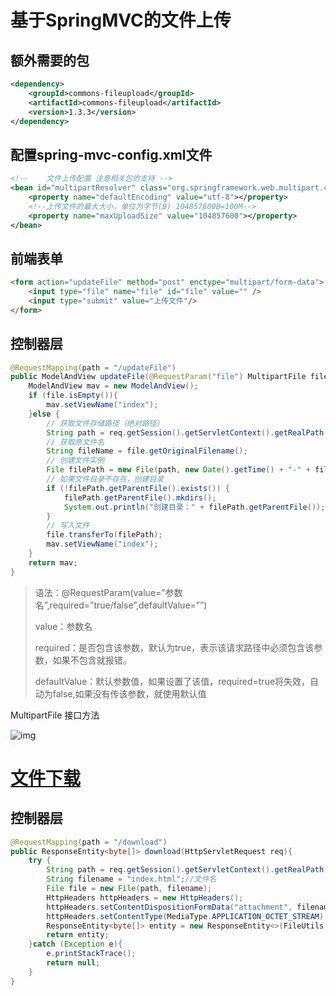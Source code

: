 # 基于SpringMVC的文件上传

## 额外需要的包

```xml
<dependency>
    <groupId>commons-fileupload</groupId>
    <artifactId>commons-fileupload</artifactId>
    <version>1.3.3</version>
</dependency>
```

## 配置spring-mvc-config.xml文件

```xml
<!--    文件上传配置 注意相关包的支持 -->
<bean id="multipartResolver" class="org.springframework.web.multipart.commons.CommonsMultipartResolver">
    <property name="defaultEncoding" value="utf-8"></property>
    <!--上传文件的最大大小，单位为字节(B) 104857600B=100M-->
    <property name="maxUploadSize" value="104857600"></property>
</bean>
```

## 前端表单

```html
<form action="updateFile" method="post" enctype="multipart/form-data">
    <input type="file" name="file" id="file" value="" />
    <input type="submit" value="上传文件"/>
</form>
```

## 控制器层

```java
@RequestMapping(path = "/updateFile")
public ModelAndView updateFile(@RequestParam("file") MultipartFile file, HttpServletRequest req) throws IllegalStateException, IOException {
    ModelAndView mav = new ModelAndView();
    if (file.isEmpty()){
        mav.setViewName("index");
    }else {
        // 获取文件存储路径（绝对路径）
        String path = req.getSession().getServletContext().getRealPath("/WEB-INF/file");
        // 获取原文件名
        String fileName = file.getOriginalFilename();
        // 创建文件实例
        File filePath = new File(path, new Date().getTime() + "-" + fileName);
        // 如果文件目录不存在，创建目录
        if (!filePath.getParentFile().exists()) {
            filePath.getParentFile().mkdirs();
            System.out.println("创建目录：" + filePath.getParentFile());
        }
        // 写入文件
        file.transferTo(filePath);
        mav.setViewName("index");
    }
    return mav;
}
```

> 语法：@RequestParam(value=”参数名”,required=”true/false”,defaultValue=””)
>
> value：参数名
>
> required：是否包含该参数，默认为true，表示该请求路径中必须包含该参数，如果不包含就报错。
>
> defaultValue：默认参数值，如果设置了该值，required=true将失效，自动为false,如果没有传该参数，就使用默认值

MultipartFile 接口方法

![img](https://img2018.cnblogs.com/blog/1121080/201905/1121080-20190525201042265-1796182099.png)

# [文件下载](https://www.cnblogs.com/chengxuxiaoyuan/p/12329145.html)

## 控制器层

```java
@RequestMapping(path = "/download")
public ResponseEntity<byte[]> download(HttpServletRequest req){
    try {
        String path = req.getSession().getServletContext().getRealPath("");//文件目录
        String filename = "index.html";//文件名
        File file = new File(path, filename);
        HttpHeaders httpHeaders = new HttpHeaders();
        httpHeaders.setContentDispositionFormData("attachment", filename);
        httpHeaders.setContentType(MediaType.APPLICATION_OCTET_STREAM);
        ResponseEntity<byte[]> entity = new ResponseEntity<>(FileUtils.readFileToByteArray(file), httpHeaders, HttpStatus.OK);
        return entity;
    }catch (Exception e){
        e.printStackTrace();
        return null;
    }
}
```
